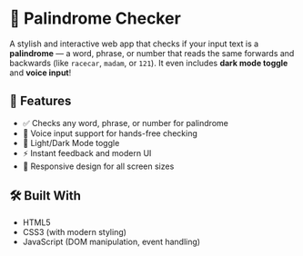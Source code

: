 # 🔁 Palindrome Checker

A stylish and interactive web app that checks if your input text is a **palindrome** — a word, phrase, or number that reads the same forwards and backwards (like `racecar`, `madam`, or `121`). It even includes **dark mode toggle** and **voice input**!

## 🚀 Features

- ✅ Checks any word, phrase, or number for palindrome
- 🎤 Voice input support for hands-free checking
- 🌙 Light/Dark Mode toggle
- ⚡ Instant feedback and modern UI
- 📱 Responsive design for all screen sizes

## 🛠️ Built With

- HTML5
- CSS3 (with modern styling)
- JavaScript (DOM manipulation, event handling)